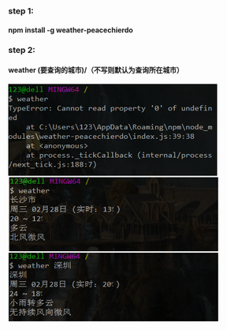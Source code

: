 ### step 1: 
#### npm install -g weather-peacechierdo 
### step 2: 
#### weather (要查询的城市)/（不写则默认为查询所在城市）  
![API每日请求次数已经用完了](https://raw.githubusercontent.com/peaceChierdo/demo/master/node%20%E6%9F%A5%E8%AF%A2%E5%A4%A9%E6%B0%94/pic/onerror.png)
![使用"weather"命令默认查询](https://raw.githubusercontent.com/peaceChierdo/demo/master/node%20%E6%9F%A5%E8%AF%A2%E5%A4%A9%E6%B0%94/pic/weather.png)
![如果想查询其他城市，使用"weather +城市"命令查询](https://raw.githubusercontent.com/peaceChierdo/demo/master/node%20%E6%9F%A5%E8%AF%A2%E5%A4%A9%E6%B0%94/pic/weatherSZ.png)
        
 
